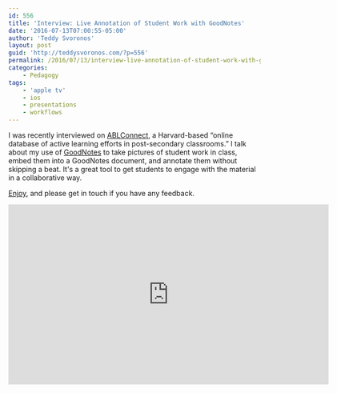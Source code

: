 ```yaml
---
id: 556
title: 'Interview: Live Annotation of Student Work with GoodNotes'
date: '2016-07-13T07:00:55-05:00'
author: 'Teddy Svoronos'
layout: post
guid: 'http://teddysvoronos.com/?p=556'
permalink: /2016/07/13/interview-live-annotation-of-student-work-with-goodnotes/
categories:
    - Pedagogy
tags:
    - 'apple tv'
    - ios
    - presentations
    - workflows
---
```


I was recently interviewed on <a href="http://ablconnect.harvard.edu/home">ABLConnect</a>, a Harvard-based “online database of active learning efforts in post-secondary classrooms.” I talk about my use of <a href="https://itunes.apple.com/us/app/goodnotes-4-notes-pdf/id778658393?mt=8&amp;uo=4&amp;at=1010lcfa">GoodNotes</a> to take pictures of student work in class, embed them into a GoodNotes document, and annotate them without skipping a beat. It's a great tool to get students to engage with the material in a collaborative way.

<a href="http://ablconnect.harvard.edu/file/3243536">Enjoy</a>, and please get in touch if you have any feedback.

<iframe src="https://player.vimeo.com/video/173672976?title=0&amp;byline=0&amp;portrait=0" width="640" height="360" frameborder="0" allowfullscreen="allowfullscreen"></iframe>